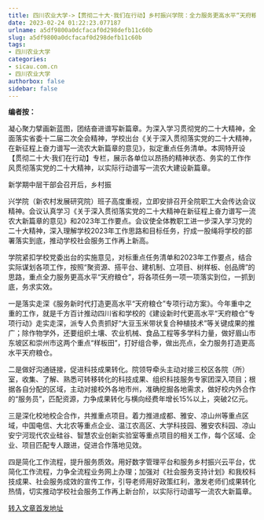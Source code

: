 ```yaml
---
title: 四川农业大学->【贯彻二十大·我们在行动】乡村振兴学院：全力服务更高水平“天府粮仓”建设 | sicau.com.cn
date: 2023-02-24 01:22:23.077187
urlname: a5df9800a0dcfacaf0d298defb11c60b
slug: a5df9800a0dcfacaf0d298defb11c60b
tags: 
- 四川农业大学
categories:
- sicau.com.cn
- 四川农业大学
authorbox: false
sidebar: false
---
```

**编者按：**

凝心聚力擘画新蓝图，团结奋进谱写新篇章。为深入学习贯彻党的二十大精神，全面落实省委十二届二次全会精神，学校出台《关于深入贯彻落实党的二十大精神，在新征程上奋力谱写一流农大新篇章的意见》，拟定重点任务清单。本网特开设【贯彻二十大·我们在行动】专栏，展示各单位以昂扬的精神状态、务实的工作作风贯彻落实党的二十大精神，以实际行动谱写一流农大建设新篇章。

新学期中层干部会召开后，乡村振
<!--more-->
兴学院（新农村发展研究院）班子高度重视，立即安排召开全院职工大会传达会议精神。会议认真学习《关于深入贯彻落实党的二十大精神在新征程上奋力谱写一流农大新篇章的意见》和2023年工作要点。会议使全体教职工进一步深入学习党的二十大精神，深入理解学校2023年工作思路和目标任务，拧成一股绳将学校的部署落实到底，推动学校社会服务工作再上新高。

学院紧扣学校党委出台的实施意见，对标重点任务清单和2023年工作要点，结合实际谋划各项工作，按照“聚资源、搭平台、建机制、立项目、树样板、创品牌”的思路，重点全力服务更高水平“天府粮仓”，将各项任务一项一项落实到位，一抓到底，务求实效。

一是落实走深《服务新时代打造更高水平“天府粮仓”专项行动方案》。今年重中之重的工作，就是千方百计推动四川省和学校的《建设新时代更高水平“天府粮仓”专项行动》走实走深，派专人负责抓好“大豆玉米带状复合种植技术”等关键成果的推广；除作物学外，还要组织土壤、农业机械、食品工程等多学科力量，做好眉山市东坡区和崇州市这两个重点“样板田”，打好组合拳，做出亮点，全力服务打造更高水平天府粮仓。

二是做好沟通链接，促进科技成果转化。院领导牵头主动对接三校区各院（所）室，收集、了解、熟悉可转移转化的科技成果、组织科技服务专家团深入项目；根据各自分配的区域，主动对接校外各地市州，准确挖掘各地需求，做好校内外合作的“服务员”，匹配资源，力争成果转化与横向经费年增长15%以上，突破2亿元。

三是深化校地校企合作，共推重点项目。着力推进成都、雅安、凉山州等重点区域，中国电信、大北农等重点企业、温江农高区、大学科技园、雅安农科园、凉山安宁河现代农业硅谷、智慧农业创新实验室等重点项目的相关工作，每个区域、企业、项目匹配专人跟进，促进合作落地见效。

四是简化工作流程，提升服务质效。用好数字管理平台和服务乡村振兴云平台，优简化工作流程，力争全流程业务网上办理；加强对《社会服务支持计划》和我校科技成果、社会服务成效的宣传工作，引导老师用好政策红利，激发老师们成果转化热情，切实推动学校社会服务工作再上新台阶，以实际行动谱写一流农大新篇章。



[转入文章首发地址](https://news.sicau.edu.cn/info/1135/71045.htm)